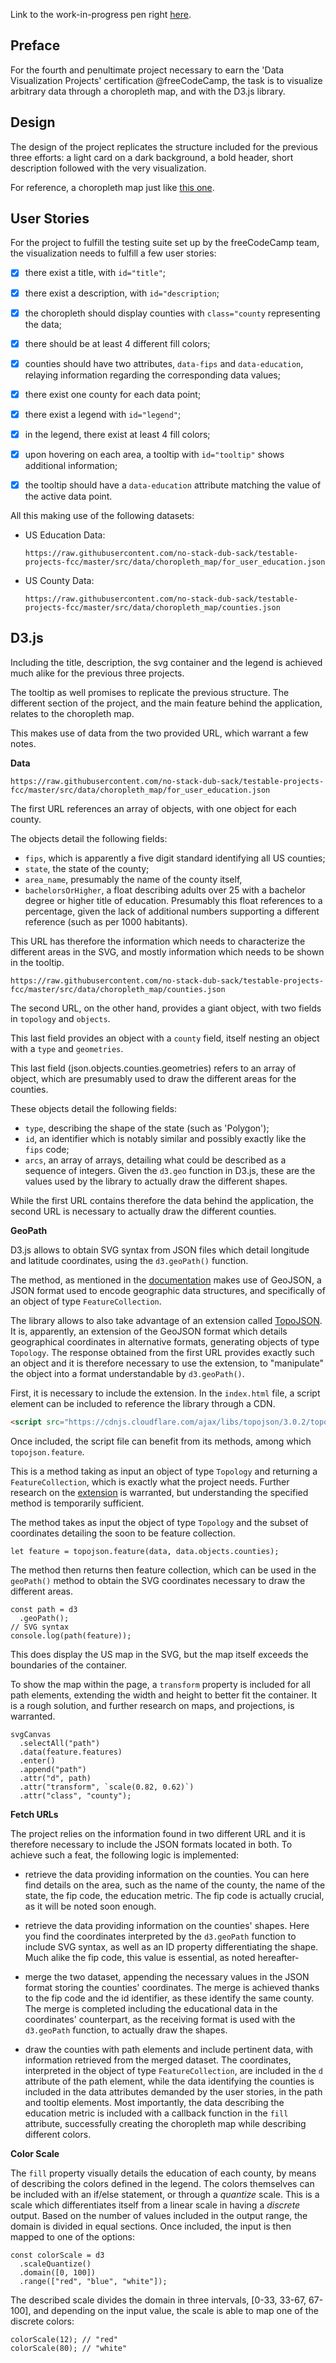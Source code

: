 Link to the work-in-progress pen right [here](https://codepen.io/borntofrappe/pen/RBdrPG/).

## Preface

For the fourth and penultimate project necessary to earn the 'Data Visualization Projects' certification @freeCodeCamp, the task is to visualize arbitrary data through a choropleth map, and with the D3.js library.

## Design

The design of the project replicates the structure included for the previous three efforts: a light card on a dark background, a bold header, short description followed with the very visualization.

For reference, a choropleth map just like [this one](https://codepen.io/freeCodeCamp/full/EZKqza).

## User Stories

For the project to fulfill the testing suite set up by the freeCodeCamp team, the visualization needs to fulfill a few user stories:

- [x] there exist a title, with `id="title"`;

- [x] there exist a description, with `id="description`;

- [x] the choropleth should display counties with `class="county` representing the data;

- [x] there should be at least 4 different fill colors;

- [x] counties should have two attributes, `data-fips` and `data-education`, relaying information regarding the corresponding data values;

- [x] there exist one county for each data point;

- [x] there exist a legend with `id="legend"`;

- [x] in the legend, there exist at least 4 fill colors;

- [x] upon hovering on each area, a tooltip with `id="tooltip"` shows additional information;

- [x] the tooltip should have a `data-education` attribute matching the value of the active data point.

All this making use of the following datasets:

- US Education Data:

  ```code
  https://raw.githubusercontent.com/no-stack-dub-sack/testable-projects-fcc/master/src/data/choropleth_map/for_user_education.json
  ```

- US County Data:

  ```code
  https://raw.githubusercontent.com/no-stack-dub-sack/testable-projects-fcc/master/src/data/choropleth_map/counties.json
  ```

## D3.js

Including the title, description, the svg container and the legend is achieved much alike for the previous three projects.

The tooltip as well promises to replicate the previous structure. The different section of the project, and the main feature behind the application, relates to the choropleth map.

This makes use of data from the two provided URL, which warrant a few notes.

**Data**

```code
https://raw.githubusercontent.com/no-stack-dub-sack/testable-projects-fcc/master/src/data/choropleth_map/for_user_education.json
```

The first URL references an array of objects, with one object for each county.

The objects detail the following fields:

- `fips`, which is apparently a five digit standard identifying all US counties;
- `state`, the state of the county;
- `area_name`, presumably the name of the county itself,
- `bachelorsOrHigher`, a float describing adults over 25 with a bachelor degree or higher title of education. Presumably this float references to a percentage, given the lack of additional numbers supporting a different reference (such as per 1000 habitants).

This URL has therefore the information which needs to characterize the different areas in the SVG, and mostly information which needs to be shown in the tooltip.

```code
https://raw.githubusercontent.com/no-stack-dub-sack/testable-projects-fcc/master/src/data/choropleth_map/counties.json
```

The second URL, on the other hand, provides a giant object, with two fields in `topology` and `objects`.

This last field provides an object with a `county` field, itself nesting an object with a `type` and `geometries`.

This last field (json.objects.counties.geometries) refers to an array of object, which are presumably used to draw the different areas for the counties.

These objects detail the following fields:

- `type`, describing the shape of the state (such as 'Polygon');
- `id`, an identifier which is notably similar and possibly exactly like the `fips` code;
- `arcs`, an array of arrays, detailing what could be described as a sequence of integers. Given the `d3.geo` function in D3.js, these are the values used by the library to actually draw the different shapes.

While the first URL contains therefore the data behind the application, the second URL is necessary to actually draw the different counties. 

**GeoPath**

D3.js allows to obtain SVG syntax from JSON files which detail longitude and latitude coordinates, using the `d3.geoPath()` function.

The method, as mentioned in the [documentation](https://github.com/d3/d3-geo#d3-geo) makes use of GeoJSON, a JSON format used to encode geographic data structures, and specifically of an object of type `FeatureCollection`. 

The library allows to also take advantage of an extension called [TopoJSON](https://github.com/topojson/topojson). It is, apparently, an extension of the GeoJSON format which details geographical coordinates in alternative formats, generating objects of type `Topology`. The response obtained from the first URL provides exactly such an object and it is therefore necessary to use the extension, to "manipulate" the object into a format understandable by `d3.geoPath()`.

First, it is necessary to include the extension. In the `index.html` file, a script element can be included to reference the library through a CDN. 

```HTML
<script src="https://cdnjs.cloudflare.com/ajax/libs/topojson/3.0.2/topojson.min.js"></script>
```

Once included, the script file can benefit from its methods, among which `topojson.feature`.

This is a method taking as input an object of type `Topology` and returning a `FeatureCollection`, which is exactly what the project needs. Further research on the [extension](https://github.com/topojson/topojson) is warranted, but understanding the specified method is temporarily sufficient.

The method takes as input the object of type `Topology` and the subset of coordinates detailing the soon to be feature collection.

```JS
let feature = topojson.feature(data, data.objects.counties);
```

The method then returns then feature collection, which can be used in the `geoPath()` method to obtain the SVG coordinates necessary to draw the different areas.

```JS
const path = d3
  .geoPath();
// SVG syntax
console.log(path(feature));
```

This does display the US map in the SVG, but the map itself exceeds the boundaries of the container.

To show the map within the page, a `transform` property is included for all path elements, extending the width and height to better fit the container. It is a rough solution, and further research on maps, and projections, is warranted. 

```JS
svgCanvas
  .selectAll("path")
  .data(feature.features)
  .enter()
  .append("path")
  .attr("d", path)
  .attr("transform", `scale(0.82, 0.62)`)
  .attr("class", "county");
```

**Fetch URLs**

The project relies on the information found in two different URL and it is therefore necessary to include the JSON formats located in both. To achieve such a feat, the following logic is implemented:

- retrieve the data providing information on the counties. You can here find details on the area, such as the name of the county, the name of the state, the fip code, the education metric. The fip code is actually crucial, as it will be noted soon enough.

- retrieve the data providing information on the counties' shapes. Here you find the coordinates interpreted by the `d3.geoPath` function to include SVG syntax, as well as an ID property differentiating the shape. Much alike the fip code, this value is essential, as noted hereafter-

- merge the two dataset, appending the necessary values in the JSON format storing the counties' coordinates. The merge is achieved thanks to the fip code and the id identifier, as these identify the same county. The merge is completed including the educational data in the coordinates' counterpart, as the receiving format is used with the `d3.geoPath` function, to actually draw the shapes.

- draw the counties with path elements and include pertinent data, with information retrieved from the merged dataset. The coordinates, interpreted in the object of type `FeatureCollection`, are included in the `d` attribute of the path element, while the data identifying the counties is included in the data attributes demanded by the user stories, in the path and tooltip elements. Most importantly, the data describing the education metric is included with a callback function in the `fill` attribute, successfully creating the choropleth map while describing different colors.

**Color Scale**

The `fill` property visually details the education of each county, by means of describing the colors defined in the legend. The colors themselves can be included with an if/else statement, or through a _quantize_ scale. This is a scale which differentiates itself from a linear scale in having a _discrete_ output. Based on the number of values included in the output range, the domain is divided in equal sections. Once included, the input is then mapped to one of the options:

```JS
const colorScale = d3
  .scaleQuantize()
  .domain([0, 100])
  .range(["red", "blue", "white"]);
```

The described scale divides the domain in three intervals, [0-33, 33-67, 67-100], and depending on the input value, the scale is able to map one of the discrete colors:

```JS
colorScale(12); // "red"
colorScale(80); // "white"
```